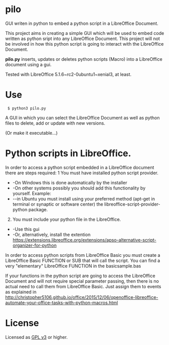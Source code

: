 # pilo
GUI writen in python to embed a python script in a LibreOffice Document.

This project aims in creating a simple GUI which will be used to embed code written as python sript into any LibreOffice Document.
This project will not be involved in how this python script is going to interact with the LibreOffice Document.

**pilo.py** inserts, updates or deletes python scripts (Macro) into a LibreOffice document using a gui.   
   
Tested with LibreOffice 5.1.6~rc2-0ubuntu1~xenial3, at least.


    
Use
===

     $ python3 pilo.py

A GUI in which you can select the LibreOffice Document as well as python files to delete, add or update with new versions.

(Or make it executable...)


Python scripts in LibreOffice.
===
In order to access a python script embedded in a LibreOffice document there are steps required:
1 You must have installed python script provider.
* -On Windows this is done automatically by the installer
* -On other systems possibly you should add this functionality by yourself. Example:
* --in Ubuntu you must install using your preferred method (apt-get in terminal or synaptic or software center) the libreoffice-script-provider-python package.

2. You must include your python file in the LibreOffice.
* -Use this gui
* -Or, alternatively, install the extention https://extensions.libreoffice.org/extensions/apso-alternative-script-organizer-for-python

In order to access python scripts from LibreOffice Basic you must create a LibreOffice Basic FUNCTION or SUB that will call the script. You can find a very "elementary" LibreOffice FUNCTION in the basicsample.bas 

If your functions in the python script are going to access the LibreOffice Document and will not require special parameter passing, then there is no actual need to call them from LibreOffice Basic. Just assign them to events as explained in http://christopher5106.github.io/office/2015/12/06/openoffice-libreoffice-automate-your-office-tasks-with-python-macros.html



License
=======

Licensed as [GPL v3](http://www.gnu.org/licenses/gpl-3.0.en.html) or higher.   
